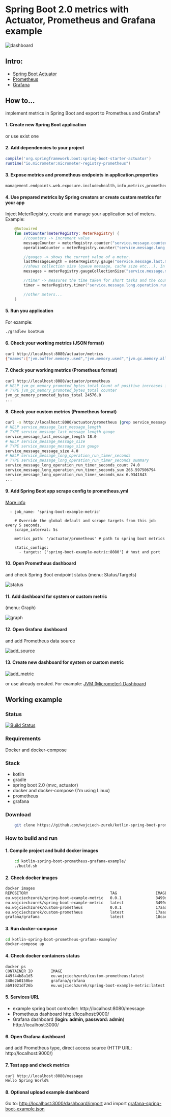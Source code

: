 # Spring Boot 2.0 metrics with Actuator, Prometheus and Grafana example

![dashboard](readme/dashboard.png "Dashboard")

## Intro:

 - [Spring Boot Actuator](https://docs.spring.io/spring-boot/docs/current/reference/html/production-ready.html)
 - [Prometheus](https://prometheus.io/)
 - [Grafana](https://grafana.com/)

## How to...

implement metrics in Spring Boot and export to Prometheus and Grafana?

#### 1. Create new Spring Boot application

or use exist one

#### 2. Add dependencies to your project

```gradle
compile('org.springframework.boot:spring-boot-starter-actuator')
runtime("io.micrometer:micrometer-registry-prometheus")
```

#### 3. Expose metrics and prometheus endpoints in application.properties

```
management.endpoints.web.exposure.include=health,info,metrics,prometheus
```

#### 4. Use prepared metrics by Spring creators or create custom metrics for your app

Inject MeterRegistry, create and manage your application set of meters.
Example:
```kotlin
    @Autowired
    fun setCounter(meterRegistry: MeterRegistry) {
        //counters -> increment value
        messageCounter = meterRegistry.counter("service.message.counter")
        operationCounter = meterRegistry.counter("service.message.long.operation.counter")

        //gauges -> shows the current value of a meter.
        lastMessageLength = meterRegistry.gauge("service.message.last.message.length", AtomicInteger())!!
        //shows collection size (queue message, cache size etc...). In real app the collection implementation used should be thread safe.
        messages = meterRegistry.gaugeCollectionSize("service.message.message.size", emptyList(), mutableListOf())!!

        //timer -> measures the time taken for short tasks and the count of these tasks.
        timer = meterRegistry.timer("service.message.long.operation.run.timer")

        //other meters...
    }
```

#### 5. Run you application

For example:
```bash
./gradlew bootRun
```

#### 6. Check your working metrics (JSON format)

```bash
curl http://localhost:8080/actuator/metrics
{"names":["jvm.buffer.memory.used","jvm.memory.used","jvm.gc.memory.allocated","jvm.memory.committed","tomcat.sessions.created","tomcat.sessions.expired","tomcat.global.request.max","tomcat.global.error","jvm.gc.max.data.size","service.hello.operation.run.timer","service.message.operation.counter","logback.events","system.cpu.count","jvm.memory.max","jvm.buffer.total.capacity","jvm.buffer.count","process.files.max","jvm.threads.daemon","process.start.time","service.message.counter","tomcat.global.sent","tomcat.sessions.active.max","tomcat.threads.config.max","service.message.last.length","jvm.gc.live.data.size","process.files.open","process.cpu.usage","service.message.message.size","tomcat.servlet.request","process.uptime","tomcat.global.received","system.load.average.1m","tomcat.cache.hit","http.server.requests","jvm.gc.pause","tomcat.servlet.error","tomcat.servlet.request.max","tomcat.cache.access","tomcat.threads.busy","tomcat.sessions.active.current","system.cpu.usage","jvm.threads.live","jvm.classes.loaded","jvm.classes.unloaded","jvm.threads.peak","tomcat.threads.current","tomcat.global.request","jvm.gc.memory.promoted","tomcat.sessions.rejected","tomcat.sessions.alive.max"]}%   
```

#### 7. Check your working metrics (Prometheus format)

```bash
curl http://localhost:8080/actuator/prometheus
# HELP jvm_gc_memory_promoted_bytes_total Count of positive increases in the size of the old generation memory pool before GC to after GC
# TYPE jvm_gc_memory_promoted_bytes_total counter
jvm_gc_memory_promoted_bytes_total 24576.0
...
```

#### 8. Check your custom metrics (Prometheus format)

```bash
curl -s http://localhost:8080/actuator/prometheus |grep service_message
# HELP service_message_last_message_length  
# TYPE service_message_last_message_length gauge
service_message_last_message_length 18.0
# HELP service_message_message_size  
# TYPE service_message_message_size gauge
service_message_message_size 4.0
# HELP service_message_long_operation_run_timer_seconds  
# TYPE service_message_long_operation_run_timer_seconds summary
service_message_long_operation_run_timer_seconds_count 74.0
service_message_long_operation_run_timer_seconds_sum 265.597506794
service_message_long_operation_run_timer_seconds_max 6.9341843
...
```

#### 9. Add Spring Boot app scrape config to prometheus.yml

[More info](https://prometheus.io/docs/prometheus/latest/configuration/configuration/)

```
  - job_name: 'spring-boot-example-metric'
  
    # Override the global default and scrape targets from this job every 5 seconds.
    scrape_interval: 5s

    metrics_path: '/actuator/prometheus' # path to spring boot metrics

    static_configs:
      - targets: ['spring-boot-example-metric:8080'] # host and port
```

#### 10. Open Prometheus dashboard

and check Spring Boot endpoint status (menu: Status/Targets)

![status](readme/prometheus-1.png "Status")

#### 11. Add dashboard for system or custom metric

(menu: Graph)

![graph](readme/prometheus-2.png "Graph")

#### 12. Open Grafana dashboard 

and add Prometheus data source

![add_source](readme/grafana-1.png "Add source")

#### 13. Create new dashboard for system or custom metric

![add_metric](readme/grafana-2.png "Add metric")

or use already created.
For example:
[JVM (Micrometer) Dashboard](https://grafana.com/dashboards/4701)


## Working example

### Status

[![Build Status](https://travis-ci.org/wojciech-zurek/kotlin-spring-boot-prometheus-grafana-example.svg?branch=master)](https://travis-ci.org/wojciech-zurek/kotlin-spring-boot-prometheus-grafana-example)

### Requirements
Docker and docker-compose

### Stack
 - kotlin
 - gradle
 - spring boot 2.0 (mvc, actuator)
 - docker and docker-compose (I'm using Linux)
 - prometheus
 - grafana

### Download

```bash
    git clone https://github.com/wojciech-zurek/kotlin-spring-boot-prometheus-grafana-example.git
```

### How to build and run

#### 1. Compile project and build docker images
```bash
    cd kotlin-spring-boot-prometheus-grafana-example/
    ./build.sh
```
#### 2. Check docker images
```bash
docker images    
REPOSITORY                                    TAG                 IMAGE ID            CREATED             SIZE
eu.wojciechzurek/spring-boot-example-metric   0.0.1               3499dee25307        About an hour ago   123MB
eu.wojciechzurek/spring-boot-example-metric   latest              3499dee25307        About an hour ago   123MB
eu.wojciechzurek/custom-prometheus            0.0.1               17aaa34718de        About an hour ago   112MB
eu.wojciechzurek/custom-prometheus            latest              17aaa34718de        About an hour ago   112MB
grafana/grafana                               latest              18cae91912fc        5 days ago          301MB
```

#### 3. Run docker-compose

```bash
cd kotlin-spring-boot-prometheus-grafana-example/
docker-compose up
```

#### 4. Check docker containers status

```bash
docker ps
CONTAINER ID        IMAGE                                                COMMAND                  CREATED             STATUS              PORTS                                      NAMES
449f44b8a1d5        eu.wojciechzurek/custom-prometheus:latest            "/bin/prometheus --c…"   41 minutes ago      Up 41 minutes       0.0.0.0:9090->9090/tcp                     kotlinspringbootprometheusgrafanaexample_prometheus_1
348e2b0150be        grafana/grafana                                      "/run.sh"                41 minutes ago      Up 41 minutes       0.0.0.0:3000->3000/tcp                     kotlinspringbootprometheusgrafanaexample_grafana_1
ab91021df26b        eu.wojciechzurek/spring-boot-example-metric:latest   "java -Djava.securit…"   41 minutes ago      Up 41 minutes       0.0.0.0:8080->8080/tcp                     spring-boot-example-metric
```

#### 5. Services URL
 - example spring boot controller: http://localhost:8080/message 
 - Prometheus dashboard http://localhost:9000/ 
 - Grafana dashboard (**login: admin, password: admin**) http://localhost:3000/ 

#### 6. Open Grafana dashboard
and add Prometheus type, direct access source (HTTP URL: http://localhost:9000/)

#### 7. Test app and check metrics
```bash
curl http://localhost:8080/message
Hello Spring World%                               
```
#### 8. Optional upload example dashboard

Go to: [http://localhost:3000/dashboard/import](http://localhost:3000/dashboard/import) and import [grafana-spring-boot-example.json](/grafana-spring-boot-example.json)